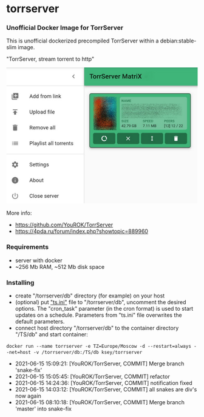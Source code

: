# torrserver
### Unofficial Docker Image for TorrServer

This is unofficial dockerized precompiled TorrServer within a debian:stable-slim image.

"TorrServer, stream torrent to http"

![TorrServer](https://raw.githubusercontent.com/MrKsey/torrserver/master/ts.jpg)

More info:
- https://github.com/YouROK/TorrServer
- https://4pda.ru/forum/index.php?showtopic=889960

### Requirements

* server with docker
* ~256 Mb RAM, ~512 Mb disk space 

### Installing

- сreate "/torrserver/db" directory (for example) on your host
- (optional) put ["ts.ini"](https://raw.githubusercontent.com/MrKsey/torrserver/master/ts.ini) file to "/torrserver/db", uncomment the desired options. The "cron_task" parameter (in the cron format) is used to start updates on a schedule. Parameters from "ts.ini" file overwrites the default parameters.
- connect host directory "/torrserver/db" to the container directory "/TS/db" and start container:
```
docker run --name torrserver -e TZ=Europe/Moscow -d --restart=always --net=host -v /torrserver/db:/TS/db ksey/torrserver
```











































































* 2021-06-15 15:09:21: [YouROK/TorrServer, COMMIT] Merge branch 'snake-fix'
* 2021-06-15 15:05:45: [YouROK/TorrServer, COMMIT] refactor
* 2021-06-15 14:24:36: [YouROK/TorrServer, COMMIT] notification fixed
* 2021-06-15 14:03:12: [YouROK/TorrServer, COMMIT] all snakes are div's now again
* 2021-06-15 08:10:18: [YouROK/TorrServer, COMMIT] Merge branch 'master' into snake-fix
